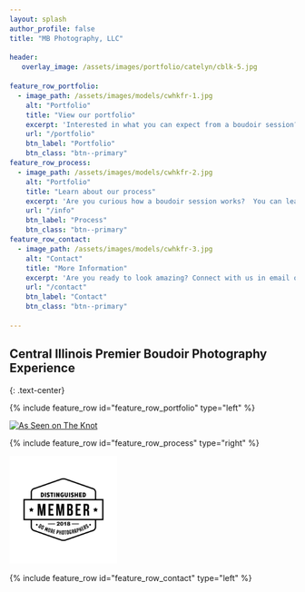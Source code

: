 ```yaml
---
layout: splash
author_profile: false
title: "MB Photography, LLC"

header:
   overlay_image: /assets/images/portfolio/catelyn/cblk-5.jpg
   
feature_row_portfolio:
  - image_path: /assets/images/models/cwhkfr-1.jpg
    alt: "Portfolio"
    title: "View our portfolio"
    excerpt: 'Interested in what you can expect from a boudoir session?  Check out our portfolio, see the results, and hear from our clients!'
    url: "/portfolio"
    btn_label: "Portfolio"
    btn_class: "btn--primary"
feature_row_process:
  - image_path: /assets/images/models/cwhkfr-2.jpg
    alt: "Portfolio"
    title: "Learn about our process"
    excerpt: 'Are you curious how a boudoir session works?  You can learn all about our process here. '
    url: "/info"
    btn_label: "Process"
    btn_class: "btn--primary"
feature_row_contact:
  - image_path: /assets/images/models/cwhkfr-3.jpg
    alt: "Contact"
    title: "More Information"
    excerpt: 'Are you ready to look amazing? Connect with us in email or schedule a free consultation.'
    url: "/contact"
    btn_label: "Contact"
    btn_class: "btn--primary"

---
```



## Central Illinois Premier Boudoir Photography Experience
{: .text-center}

{% include feature_row id="feature_row_portfolio" type="left" %}



<a target="_blank" href="http://www.theknot.com/marketplace/redirect-2015749?utm_source=vendor_website&utm_medium=banner&utm_term=67be0558-16c7-4421-84f6-8a58ac608369&utm_campaign=vendor_badge_assets"><img src="https://www.theknotpro.com/assets/VendorBadge_AsSeenOnWeb_fe690073f72a2750ec47dde6f9c1b5ca.png" width="190" alt="As Seen on The Knot" border="0" class="align-center"></a>

{% include feature_row id="feature_row_process" type="right" %}


<a target="_blank" href="/assets/images/badges/domore.jpg"><img src="/assets/images/badges/domore.jpg" width="190" class="align-center"></a>

{% include feature_row id="feature_row_contact" type="left" %}






